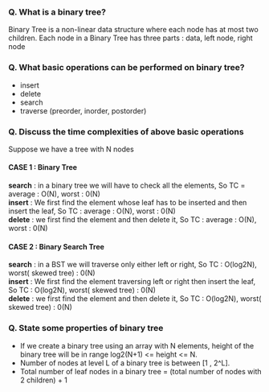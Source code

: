 ### Q. What is a binary tree?
Binary Tree is a non-linear data structure where each node has at most two children. Each node in a Binary Tree has three parts : data, 
left node, right node

### Q. What basic operations can be performed on binary tree?
* insert 
* delete
* search
* traverse (preorder, inorder, postorder)

### Q. Discuss the time complexities of above basic operations

Suppose we have a tree with N nodes
   #### CASE 1 : Binary Tree
   **search** : in a binary tree we will have to check all the elements, So TC = average : O(N), worst : 0(N) <br />
   **insert** : We first find the element whose leaf has to be inserted and then insert the leaf, So TC : average : O(N), worst : 0(N) <br />
   **delete** : we first find the element and then delete it, So TC : average : O(N), worst : 0(N) <br />


   #### CASE 2 : Binary Search Tree
   **search** : in a BST we will traverse only either left or right, So TC : O(log2N), worst( skewed tree) : 0(N) <br />
   **insert** : We first find the element traversing left or right then insert the leaf, So TC : O(log2N), worst( skewed tree) : 0(N) <br />
   **delete** : we first find the element and then delete it, So TC : O(log2N), worst( skewed tree) : 0(N) <br />                       
                                  
### Q. State some properties of binary tree

* If we create a binary tree using an array with N elements, height of the binary tree will be in range log2(N+1) <= height <= N.
* Number of nodes at level L of a binary tree is between [1 , 2^L].
* Total number of leaf nodes in a binary tree = (total number of nodes with 2 children) + 1

